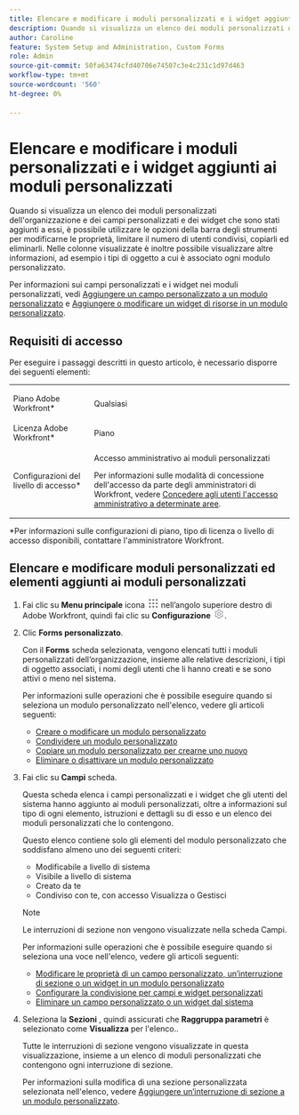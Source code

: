 ```yaml
---
title: Elencare e modificare i moduli personalizzati e i widget aggiunti ai moduli personalizzati
description: Quando si visualizza un elenco dei moduli personalizzati dell'organizzazione e dei campi personalizzati e dei widget che sono stati aggiunti a essi, è possibile utilizzare le opzioni della barra degli strumenti per modificarne le proprietà, limitare il numero di utenti condivisi, copiarli ed eliminarli. Nelle colonne visualizzate è inoltre possibile visualizzare altre informazioni, ad esempio i tipi di oggetto a cui è associato ogni modulo personalizzato.
author: Caroline
feature: System Setup and Administration, Custom Forms
role: Admin
source-git-commit: 50fa63474cfd40706e74507c3e4c231c1d97d463
workflow-type: tm+mt
source-wordcount: '560'
ht-degree: 0%

---
```



# Elencare e modificare i moduli personalizzati e i widget aggiunti ai moduli personalizzati

Quando si visualizza un elenco dei moduli personalizzati dell&#39;organizzazione e dei campi personalizzati e dei widget che sono stati aggiunti a essi, è possibile utilizzare le opzioni della barra degli strumenti per modificarne le proprietà, limitare il numero di utenti condivisi, copiarli ed eliminarli. Nelle colonne visualizzate è inoltre possibile visualizzare altre informazioni, ad esempio i tipi di oggetto a cui è associato ogni modulo personalizzato.

Per informazioni sui campi personalizzati e i widget nei moduli personalizzati, vedi [Aggiungere un campo personalizzato a un modulo personalizzato](../../../administration-and-setup/customize-workfront/create-manage-custom-forms/add-a-custom-field-to-a-custom-form.md) e [Aggiungere o modificare un widget di risorse in un modulo personalizzato](../../../administration-and-setup/customize-workfront/create-manage-custom-forms/add-widget-or-edit-its-properties-in-a-custom-form.md).

## Requisiti di accesso

Per eseguire i passaggi descritti in questo articolo, è necessario disporre dei seguenti elementi:

<table style="table-layout:auto"> 
 <col> 
 <col> 
 <tbody> 
  <tr data-mc-conditions=""> 
   <td role="rowheader"> <p>Piano Adobe Workfront*</p> </td> 
   <td>Qualsiasi</td> 
  </tr> 
  <tr> 
   <td role="rowheader">Licenza Adobe Workfront*</td> 
   <td>Piano</td> 
  </tr> 
  <tr data-mc-conditions=""> 
   <td role="rowheader">Configurazioni del livello di accesso*</td> 
   <td> <p>Accesso amministrativo ai moduli personalizzati</p> <p>Per informazioni sulle modalità di concessione dell'accesso da parte degli amministratori di Workfront, vedere <a href="../../../administration-and-setup/add-users/configure-and-grant-access/grant-users-admin-access-certain-areas.md" class="MCXref xref">Concedere agli utenti l'accesso amministrativo a determinate aree</a>.</p> </td> 
  </tr> 
 </tbody> 
</table>

&#42;Per informazioni sulle configurazioni di piano, tipo di licenza o livello di accesso disponibili, contattare l&#39;amministratore Workfront.

## Elencare e modificare moduli personalizzati ed elementi aggiunti ai moduli personalizzati

1. Fai clic su **Menu principale** icona ![](assets/main-menu-icon.png) nell’angolo superiore destro di Adobe Workfront, quindi fai clic su **Configurazione** ![](assets/gear-icon-settings.png).

1. Clic **Forms personalizzato**.

   Con il **Forms** scheda selezionata, vengono elencati tutti i moduli personalizzati dell’organizzazione, insieme alle relative descrizioni, i tipi di oggetto associati, i nomi degli utenti che li hanno creati e se sono attivi o meno nel sistema.

   Per informazioni sulle operazioni che è possibile eseguire quando si seleziona un modulo personalizzato nell&#39;elenco, vedere gli articoli seguenti:

   * [Creare o modificare un modulo personalizzato](../../../administration-and-setup/customize-workfront/create-manage-custom-forms/create-or-edit-a-custom-form.md)
   * [Condividere un modulo personalizzato](../../../administration-and-setup/customize-workfront/create-manage-custom-forms/share-access-to-a-custom-form.md)
   * [Copiare un modulo personalizzato per crearne uno nuovo](../../../administration-and-setup/customize-workfront/create-manage-custom-forms/copy-custom-form-to-create-a-new-one.md)
   * [Eliminare o disattivare un modulo personalizzato](../../../administration-and-setup/customize-workfront/create-manage-custom-forms/delete-or-deactivate-a-custom-form.md)

1. Fai clic su **Campi** scheda.

   Questa scheda elenca i campi personalizzati e i widget che gli utenti del sistema hanno aggiunto ai moduli personalizzati, oltre a informazioni sul tipo di ogni elemento, istruzioni e dettagli su di esso e un elenco dei moduli personalizzati che lo contengono.

   Questo elenco contiene solo gli elementi del modulo personalizzato che soddisfano almeno uno dei seguenti criteri:

   * Modificabile a livello di sistema
   * Visibile a livello di sistema
   * Creato da te
   * Condiviso con te, con accesso Visualizza o Gestisci

   >[!NOTE]
   >
   >Le interruzioni di sezione non vengono visualizzate nella scheda Campi.

   Per informazioni sulle operazioni che è possibile eseguire quando si seleziona una voce nell&#39;elenco, vedere gli articoli seguenti:

   * [Modificare le proprietà di un campo personalizzato, un’interruzione di sezione o un widget in un modulo personalizzato](../../../administration-and-setup/customize-workfront/create-manage-custom-forms/edit-a-custom-field.md)
   * [Configurare la condivisione per campi e widget personalizzati](../../../administration-and-setup/customize-workfront/create-manage-custom-forms/configure-sharing-for-a-custom-field.md)
   * [Eliminare un campo personalizzato o un widget dal sistema](../../../administration-and-setup/customize-workfront/create-manage-custom-forms/delete-a-custom-field.md)

1. Seleziona la **Sezioni** , quindi assicurati che **Raggruppa parametri** è selezionato come **Visualizza** per l&#39;elenco..

   Tutte le interruzioni di sezione vengono visualizzate in questa visualizzazione, insieme a un elenco di moduli personalizzati che contengono ogni interruzione di sezione.

   Per informazioni sulla modifica di una sezione personalizzata selezionata nell&#39;elenco, vedere [Aggiungere un’interruzione di sezione a un modulo personalizzato](../../../administration-and-setup/customize-workfront/create-manage-custom-forms/add-a-section-break-to-a-custom-form.md).

